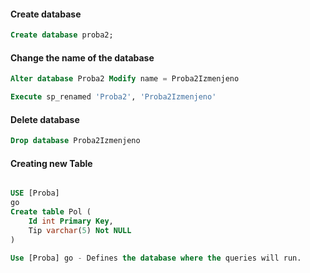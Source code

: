 #### Create database 
```sql
Create database proba2;
```


#### Change the name of the database

```sql
Alter database Proba2 Modify name = Proba2Izmenjeno

Execute sp_renamed 'Proba2', 'Proba2Izmenjeno'
```

#### Delete database

```sql 
Drop database Proba2Izmenjeno
```

#### Creating new Table

```sql 

USE [Proba]
go
Create table Pol (
    Id int Primary Key, 
    Tip varchar(5) Not NULL
)
```
```sql
Use [Proba] go - Defines the database where the queries will run. 
```








